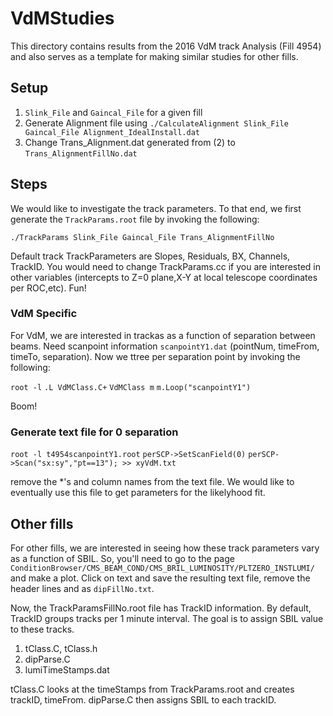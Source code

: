 # VdMStudies
This directory contains results from the 2016 VdM track Analysis (Fill 4954) and also serves as a template for making similar studies for other fills.

## Setup
1) `Slink_File` and `Gaincal_File` for a given fill
2) Generate Alignment file using `./CalculateAlignment Slink_File Gaincal_File Alignment_IdealInstall.dat`
3) Change Trans_Alignment.dat generated from (2) to `Trans_AlignmentFillNo.dat`


## Steps
We would like to investigate the track parameters. To that end, we first generate the `TrackParams.root` file by invoking the following:

`./TrackParams Slink_File Gaincal_File Trans_AlignmentFillNo`

Default track TrackParameters are Slopes, Residuals, BX, Channels, TrackID. You would need to change TrackParams.cc if you are interested in other variables (intercepts to Z=0 plane,X-Y at local telescope coordinates per ROC,etc). Fun!

### VdM Specific

For VdM, we are interested in trackas as a function of separation between beams. Need scanpoint information `scanpointY1.dat` (pointNum, timeFrom, timeTo, separation). Now we ttree per separation point by invoking the following:

`root -l`
`.L VdMClass.C+`
`VdMClass m`
`m.Loop("scanpointY1")`

Boom!

### Generate text file for 0 separation

`root -l t4954scanpointY1.root`
`perSCP->SetScanField(0)`
`perSCP->Scan("sx:sy","pt==13"); >> xyVdM.txt`

remove the *'s and column names from the text file. We would like to eventually use this file to get parameters for the likelyhood fit.

## Other fills
For other fills, we are interested in seeing how these track parameters vary as a function of SBIL. So, you'll need to go to the page `ConditionBrowser/CMS_BEAM_COND/CMS_BRIL_LUMINOSITY/PLTZERO_INSTLUMI/` and make a plot. Click on text and save the resulting text file, remove the header lines and as `dipFillNo.txt`.

Now, the TrackParamsFillNo.root file has TrackID information. By default, TrackID groups tracks per 1 minute interval. The goal is to assign SBIL value to these tracks.

1) tClass.C, tClass.h
2) dipParse.C
3) lumiTimeStamps.dat

tClass.C looks at the timeStamps from TrackParams.root and creates trackID, timeFrom. dipParse.C then assigns SBIL to each trackID.
